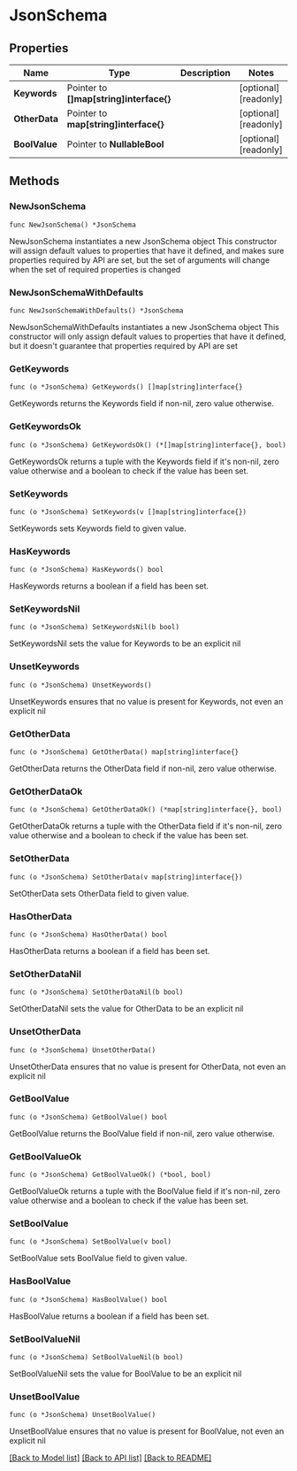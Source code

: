 # JsonSchema

## Properties

Name | Type | Description | Notes
------------ | ------------- | ------------- | -------------
**Keywords** | Pointer to **[]map[string]interface{}** |  | [optional] [readonly] 
**OtherData** | Pointer to **map[string]interface{}** |  | [optional] [readonly] 
**BoolValue** | Pointer to **NullableBool** |  | [optional] [readonly] 

## Methods

### NewJsonSchema

`func NewJsonSchema() *JsonSchema`

NewJsonSchema instantiates a new JsonSchema object
This constructor will assign default values to properties that have it defined,
and makes sure properties required by API are set, but the set of arguments
will change when the set of required properties is changed

### NewJsonSchemaWithDefaults

`func NewJsonSchemaWithDefaults() *JsonSchema`

NewJsonSchemaWithDefaults instantiates a new JsonSchema object
This constructor will only assign default values to properties that have it defined,
but it doesn't guarantee that properties required by API are set

### GetKeywords

`func (o *JsonSchema) GetKeywords() []map[string]interface{}`

GetKeywords returns the Keywords field if non-nil, zero value otherwise.

### GetKeywordsOk

`func (o *JsonSchema) GetKeywordsOk() (*[]map[string]interface{}, bool)`

GetKeywordsOk returns a tuple with the Keywords field if it's non-nil, zero value otherwise
and a boolean to check if the value has been set.

### SetKeywords

`func (o *JsonSchema) SetKeywords(v []map[string]interface{})`

SetKeywords sets Keywords field to given value.

### HasKeywords

`func (o *JsonSchema) HasKeywords() bool`

HasKeywords returns a boolean if a field has been set.

### SetKeywordsNil

`func (o *JsonSchema) SetKeywordsNil(b bool)`

 SetKeywordsNil sets the value for Keywords to be an explicit nil

### UnsetKeywords
`func (o *JsonSchema) UnsetKeywords()`

UnsetKeywords ensures that no value is present for Keywords, not even an explicit nil
### GetOtherData

`func (o *JsonSchema) GetOtherData() map[string]interface{}`

GetOtherData returns the OtherData field if non-nil, zero value otherwise.

### GetOtherDataOk

`func (o *JsonSchema) GetOtherDataOk() (*map[string]interface{}, bool)`

GetOtherDataOk returns a tuple with the OtherData field if it's non-nil, zero value otherwise
and a boolean to check if the value has been set.

### SetOtherData

`func (o *JsonSchema) SetOtherData(v map[string]interface{})`

SetOtherData sets OtherData field to given value.

### HasOtherData

`func (o *JsonSchema) HasOtherData() bool`

HasOtherData returns a boolean if a field has been set.

### SetOtherDataNil

`func (o *JsonSchema) SetOtherDataNil(b bool)`

 SetOtherDataNil sets the value for OtherData to be an explicit nil

### UnsetOtherData
`func (o *JsonSchema) UnsetOtherData()`

UnsetOtherData ensures that no value is present for OtherData, not even an explicit nil
### GetBoolValue

`func (o *JsonSchema) GetBoolValue() bool`

GetBoolValue returns the BoolValue field if non-nil, zero value otherwise.

### GetBoolValueOk

`func (o *JsonSchema) GetBoolValueOk() (*bool, bool)`

GetBoolValueOk returns a tuple with the BoolValue field if it's non-nil, zero value otherwise
and a boolean to check if the value has been set.

### SetBoolValue

`func (o *JsonSchema) SetBoolValue(v bool)`

SetBoolValue sets BoolValue field to given value.

### HasBoolValue

`func (o *JsonSchema) HasBoolValue() bool`

HasBoolValue returns a boolean if a field has been set.

### SetBoolValueNil

`func (o *JsonSchema) SetBoolValueNil(b bool)`

 SetBoolValueNil sets the value for BoolValue to be an explicit nil

### UnsetBoolValue
`func (o *JsonSchema) UnsetBoolValue()`

UnsetBoolValue ensures that no value is present for BoolValue, not even an explicit nil

[[Back to Model list]](../README.md#documentation-for-models) [[Back to API list]](../README.md#documentation-for-api-endpoints) [[Back to README]](../README.md)


